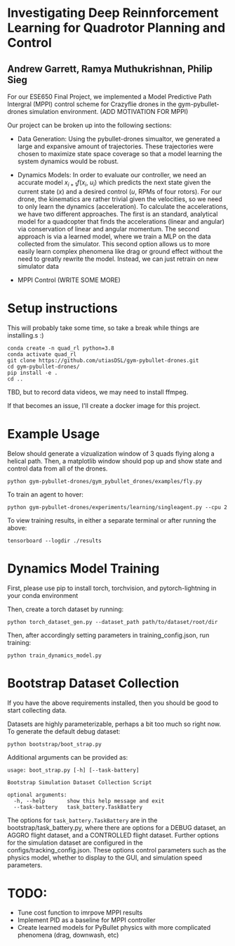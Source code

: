 # Investigating Deep Reinnforcement Learning for Quadrotor Planning and Control

## Andrew Garrett, Ramya Muthukrishnan, Philip Sieg

For our ESE650 Final Project, we implemented a Model Predictive Path Intergral (MPPI) control scheme for Crazyflie drones in the gym-pybullet-drones simulation environment. (ADD MOTIVATION FOR MPPI) 

Our project can be broken up into the following sections:

- Data Generation: Using the pybullet-drones simualtor, we generated a large and expansive amount of trajectories. These trajectories were chosen to maximize state space coverage so that a model learning the system dynamics would be robust. 
- Dynamics Models: In order to evaluate our controller, we need an accurate model $x_{i+1}f(x_i,\ u_i)$ which predicts the next state given the current state ($x$) and a desired control ($u$, RPMs of four rotors). For our drone, the kinematics are rather trivial given the velocities, so we need to only learn the dynamics (acceleration). To calculate the accelerations, we have two different approaches. The first is an standard, analytical model for a quadcopter that finds the accelerations (linear and angular) via conservation of linear and angular momentum. The second approach is via a learned model, where we train a MLP on the data collected from the simulator. This second option allows us to more easily learn complex phenomena like drag or ground effect without the need to greatly rewrite the model. Instead, we can just retrain on new simulator data 
 
- MPPI Control (WRITE SOME MORE)

# Setup instructions

This will probably take some time, so take a break while things are installing.s :)

```
conda create -n quad_rl python=3.8
conda activate quad_rl
git clone https://github.com/utiasDSL/gym-pybullet-drones.git
cd gym-pybullet-drones/
pip install -e .
cd ..
```

TBD, but to record data videos, we may need to install ffmpeg.

If that becomes an issue, I'll create a docker image for this project.

# Example Usage

Below should generate a vizualization window of 3 quads flying along a helical path.  Then, a matplotlib window should pop up and show state and control data from all of the drones.

```
python gym-pybullet-drones/gym_pybullet_drones/examples/fly.py
```

To train an agent to hover:

```
python gym-pybullet-drones/experiments/learning/singleagent.py --cpu 2
```

To view training results, in either a separate terminal or after running the above:
```
tensorboard --logdir ./results
```

# Dynamics Model Training

First, please use pip to install torch, torchvision, and pytorch-lightning in your conda environment

Then, create a torch dataset by running:

```
python torch_dataset_gen.py --dataset_path path/to/dataset/root/dir
```

Then, after accordingly setting parameters in training_config.json, run training:

```
python train_dynamics_model.py
```


# Bootstrap Dataset Collection

If you have the above requirements installed, then you should be good to start collecting data.

Datasets are highly parameterizable, perhaps a bit too much so right now.  To generate the default debug dataset:

```
python bootstrap/boot_strap.py
```

Additional arguments can be provided as:

```
usage: boot_strap.py [-h] [--task-battery]        

Bootstrap Simulation Dataset Collection Script    

optional arguments:
  -h, --help       show this help message and exit
  --task-battery   task_battery.TaskBattery 
```
The options for `task_battery.TaskBattery` are in the bootstrap/task_battery.py, where there are options for a DEBUG dataset,
an AGGRO flight dataset, and a CONTROLLED flight dataset.  Further options for the simulation dataset are configured
in the configs/tracking_config.json.  These options control parameters such as the physics model, whether to display to the GUI,
and simulation speed parameters.




# TODO:

- Tune cost function to imrpove MPPI results 
- Implement PID as a baseline for MPPI controller 
- Create learned models for PyBullet physics with more complicated phenomena (drag, downwash, etc) 


